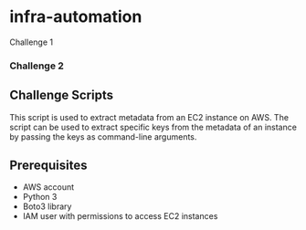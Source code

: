 # infra-automation

Challenge 1







### Challenge 2 ###

## Challenge Scripts ##

This script is used to extract metadata from an EC2 instance on AWS. The script can be used to extract specific keys from the metadata of an instance by passing the keys as command-line arguments.

## Prerequisites ##

- AWS account
- Python 3
- Boto3 library
- IAM user with permissions to access EC2 instances
